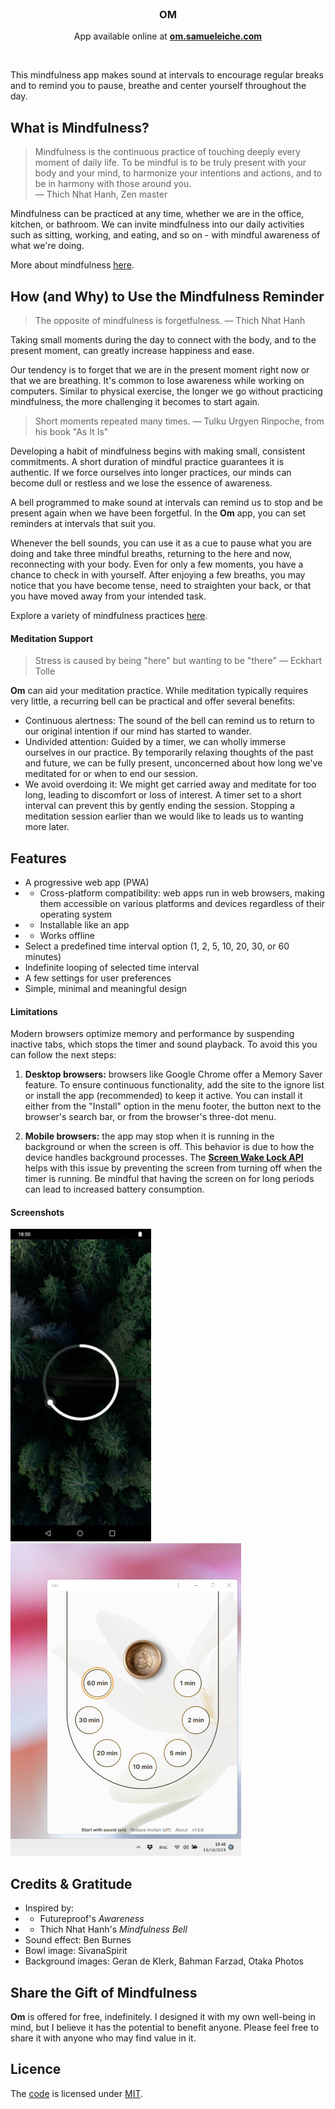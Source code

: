 <br>

<h3 align="center">OM</h3>

<p align="center">
    App available online at <b><a href="https://om.samueleiche.com">om.samueleiche.com</a></b>
</p>

<br>

This mindfulness app makes sound at intervals to encourage regular breaks and to remind you to pause, breathe and center yourself throughout the day.

## What is Mindfulness?

> Mindfulness is the continuous practice of touching deeply every moment of daily life. To be mindful is to be truly present with your body and your mind, to harmonize your intentions and actions, and to be in harmony with those around you. \
>  — Thich Nhat Hanh, Zen master

Mindfulness can be practiced at any time, whether we are in the office, kitchen, or bathroom. We can invite mindfulness into our daily activities such as sitting, working, and eating, and so on - with mindful awareness of what we're doing.

More about mindfulness [here](./MINDFULNESS.md).

## How (and Why) to Use the Mindfulness Reminder

> The opposite of mindfulness is forgetfulness. — Thich Nhat Hanh

Taking small moments during the day to connect with the body, and to the present moment, can greatly increase happiness and ease.

Our tendency is to forget that we are in the present moment right now or that we are breathing. It's common to lose awareness while working on computers. Similar to physical exercise, the longer we go without practicing mindfulness, the more challenging it becomes to start again.

> Short moments repeated many times. — Tulku Urgyen Rinpoche, from his book "As It Is"

Developing a habit of mindfulness begins with making small, consistent commitments. A short duration of mindful practice guarantees it is authentic. If we force ourselves into longer practices, our minds can become dull or restless and we lose the essence of awareness.

A bell programmed to make sound at intervals can remind us to stop and be present again when we have been forgetful. In the **Om** app, you can set reminders at intervals that suit you.

Whenever the bell sounds, you can use it as a cue to pause what you are doing and take three mindful breaths, returning to the here and now, reconnecting with your body. Even for only a few moments, you have a chance to check in with yourself. After enjoying a few breaths, you may notice that you have become tense, need to straighten your back, or that you have moved away from your intended task.

Explore a variety of mindfulness practices [here](/PRACTICES.md).

#### Meditation Support

> Stress is caused by being "here" but wanting to be "there" — Eckhart Tolle

**Om** can aid your meditation practice. While meditation typically requires very little, a recurring bell can be practical and offer several benefits:

-   Continuous alertness: The sound of the bell can remind us to return to our original intention if our mind has started to wander.
-   Undivided attention: Guided by a timer, we can wholly immerse ourselves in our practice. By temporarily relaxing thoughts of the past and future, we can be fully present, unconcerned about how long we've meditated for or when to end our session.
-   We avoid overdoing it: We might get carried away and meditate for too long, leading to discomfort or loss of interest. A timer set to a short interval can prevent this by gently ending the session. Stopping a meditation session earlier than we would like to leads us to wanting more later.

## Features

-   A progressive web app (PWA)
-   -   Cross-platform compatibility: web apps run in web browsers, making them accessible on various platforms and devices regardless of their operating system
-   -   Installable like an app
-   -   Works offline
-   Select a predefined time interval option (1, 2, 5, 10, 20, 30, or 60 minutes)
-   Indefinite looping of selected time interval
-   A few settings for user preferences
-   Simple, minimal and meaningful design

#### Limitations

Modern browsers optimize memory and performance by suspending inactive tabs, which stops the timer and sound playback. To avoid this you can follow the next steps:

1. **Desktop browsers:** browsers like Google Chrome offer a Memory Saver feature. To ensure continuous functionality, add the site to the ignore list or install the app (recommended) to keep it active. You can install it either from the "Install" option in the menu footer, the button next to the browser's search bar, or from the browser's three-dot menu.

2. **Mobile browsers:** the app may stop when it is running in the background or when the screen is off. This behavior is due to how the device handles background processes. The **[Screen Wake Lock API](https://developer.mozilla.org/en-US/docs/Web/API/Screen_Wake_Lock_API)** helps with this issue by preventing the screen from turning off when the timer is running. Be mindful that having the screen on for long periods can lead to increased battery consumption.

#### Screenshots

<img src="./screenshots/screenshot-android.jpg" height="500" />
<img src="./screenshots/screenshort-windows.jpg" height="500" />

## Credits & Gratitude

-   Inspired by:
-   -   Futureproof's _Awareness_
-   -   Thich Nhat Hanh's _Mindfulness Bell_
-   Sound effect: Ben Burnes
-   Bowl image: SivanaSpirit
-   Background images: Geran de Klerk, Bahman Farzad, Otaka Photos

## Share the Gift of Mindfulness

**Om** is offered for free, indefinitely. I designed it with my own well-being in mind, but I believe it has the potential to benefit anyone. Please feel free to share it with anyone who may find value in it.

## Licence

The [code](https://github.com/samueleiche/om.samueleiche.com) is licensed under [MIT](./LICENCE).
